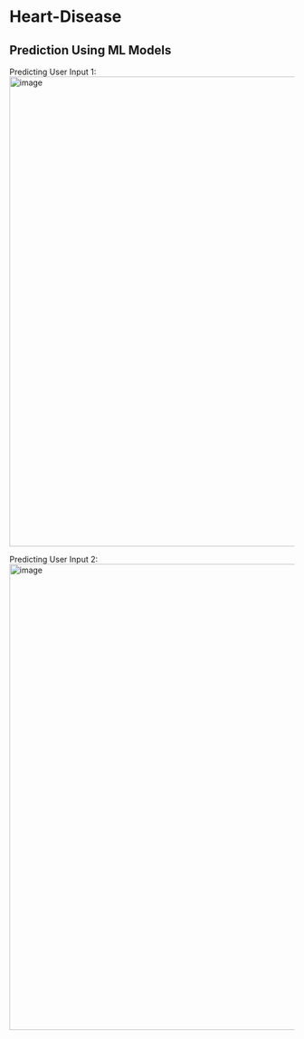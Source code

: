 # Heart-Disease
## Prediction Using ML Models
Predicting User Input 1:
<img width="830" alt="image" src="https://github.com/shivam937/Heart-Disease/assets/78429225/93a13c0e-8475-461c-85c7-ee2e6a6a2b3b">

Predicting User Input 2:
<img width="823" alt="image" src="https://github.com/shivam937/Heart-Disease/assets/78429225/42462773-6f43-4ce2-81b9-20dc5aecd3f7">

